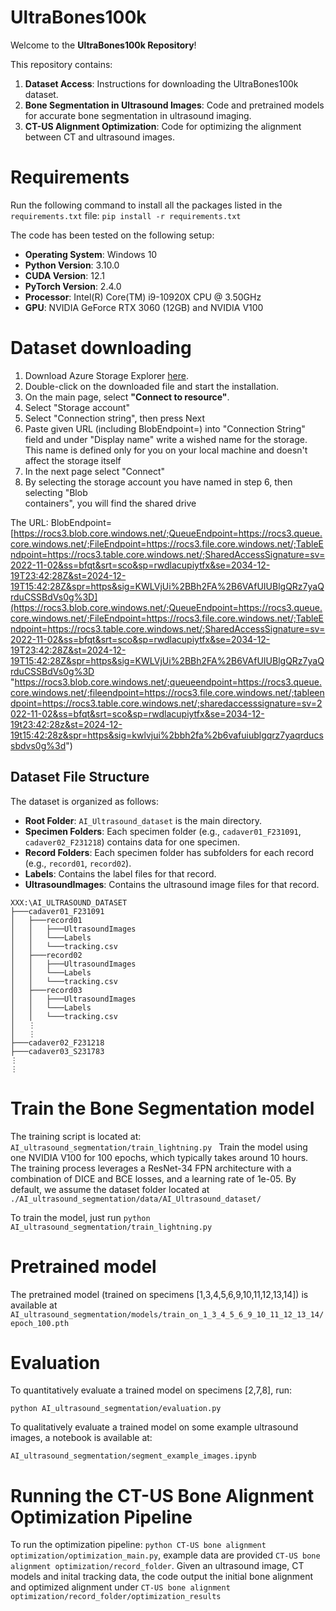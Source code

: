# UltraBones100k

Welcome to the **UltraBones100k Repository**!

This repository contains:
1. **Dataset Access**: Instructions for downloading the UltraBones100k dataset.
2. **Bone Segmentation in Ultrasound Images**: Code and pretrained models for accurate bone segmentation in ultrasound imaging.
3. **CT-US Alignment Optimization**: Code for optimizing the alignment between CT and ultrasound images.


# Requirements 
Run the following command to install all the packages listed in the `requirements.txt` file: 
```pip install -r requirements.txt```

The code has been tested on the following setup:

- **Operating System**: Windows 10
- **Python Version**: 3.10.0
- **CUDA Version**: 12.1
- **PyTorch Version**: 2.4.0
- **Processor**: Intel(R) Core(TM) i9-10920X CPU @ 3.50GHz
- **GPU**: NVIDIA GeForce RTX 3060 (12GB) and NVIDIA V100

# Dataset downloading
1. Download Azure Storage Explorer [here](https://azure.microsoft.com/en-us/products/storage/storage-explorer).
2. Double-click on the downloaded file and start the installation.
3. On the main page, select **"Connect to resource"**.
4. Select "Storage account"
5. Select "Connection string", then press Next
6. Paste given URL (including BlobEndpoint=) into "Connection String" field and under  "Display name" write a wished name for the storage. This name is defined only for  you on your local machine and doesn't affect the storage itself
7. In the next page select "Connect"
8. By selecting the storage account you have named in step 6, then selecting "Blob  
containers", you will find the shared drive

The URL: BlobEndpoint=[https://rocs3.blob.core.windows.net/;QueueEndpoint=https://rocs3.queue.core.windows.net/;FileEndpoint=https://rocs3.file.core.windows.net/;TableEndpoint=https://rocs3.table.core.windows.net/;SharedAccessSignature=sv=2022-11-02&ss=bfqt&srt=sco&sp=rwdlacupiytfx&se=2034-12-19T23:42:28Z&st=2024-12-19T15:42:28Z&spr=https&sig=KWLVjUi%2BBh2FA%2B6VAfUIUBlgQRz7yaQrduCSSBdVs0g%3D](https://rocs3.blob.core.windows.net/;QueueEndpoint=https://rocs3.queue.core.windows.net/;FileEndpoint=https://rocs3.file.core.windows.net/;TableEndpoint=https://rocs3.table.core.windows.net/;SharedAccessSignature=sv=2022-11-02&ss=bfqt&srt=sco&sp=rwdlacupiytfx&se=2034-12-19T23:42:28Z&st=2024-12-19T15:42:28Z&spr=https&sig=KWLVjUi%2BBh2FA%2B6VAfUIUBlgQRz7yaQrduCSSBdVs0g%3D "https://rocs3.blob.core.windows.net/;queueendpoint=https://rocs3.queue.core.windows.net/;fileendpoint=https://rocs3.file.core.windows.net/;tableendpoint=https://rocs3.table.core.windows.net/;sharedaccesssignature=sv=2022-11-02&ss=bfqt&srt=sco&sp=rwdlacupiytfx&se=2034-12-19t23:42:28z&st=2024-12-19t15:42:28z&spr=https&sig=kwlvjui%2bbh2fa%2b6vafuiublgqrz7yaqrducssbdvs0g%3d")


## Dataset File Structure

The dataset is organized as follows:

- **Root Folder**: `AI_Ultrasound_dataset` is the main directory.
- **Specimen Folders**: Each specimen folder (e.g., `cadaver01_F231091`, `cadaver02_F231218`) contains data for one specimen.
- **Record Folders**: Each specimen folder has subfolders for each record (e.g., `record01`, `record02`).
- **Labels**: Contains the label files for that record.
- **UltrasoundImages**: Contains the ultrasound image files for that record.

```
XXX:\AI_ULTRASOUND_DATASET
├───cadaver01_F231091
│   ├───record01
│   │   ├───UltrasoundImages
│   │   └───Labels
│   │   └───tracking.csv
│   ├───record02
│   │   ├───UltrasoundImages
│   │   └───Labels
│   │   └───tracking.csv
│   ├───record03
│   │   ├───UltrasoundImages
│   │   └───Labels
│   │   └───tracking.csv
│   ⋮
│   ⋮
├───cadaver02_F231218
├───cadaver03_S231783
⋮
⋮
```


# Train the Bone Segmentation model 
The training script is located at:
```AI_ultrasound_segmentation/train_lightning.py ```
Train the model using one NVIDIA V100 for 100 epochs, which typically takes around 10 hours. The training process leverages a ResNet-34 FPN architecture with a combination of DICE and BCE losses, and a learning rate of 1e-05.
By default, we assume the dataset folder located at ```./AI_ultrasound_segmentation/data/AI_Ultrasound_dataset/```

To train the model, just run `python AI_ultrasound_segmentation/train_lightning.py`


# Pretrained model
The pretrained model (trained on specimens [1,3,4,5,6,9,10,11,12,13,14]) is available at 
```AI_ultrasound_segmentation/models/train_on_1_3_4_5_6_9_10_11_12_13_14/epoch_100.pth```


# Evaluation
To quantitatively evaluate a trained model on specimens [2,7,8], run:

```python AI_ultrasound_segmentation/evaluation.py```


To qualitatively evaluate a trained model on some example ultrasound images, a notebook is available at:

```AI_ultrasound_segmentation/segment_example_images.ipynb```



# Running the CT-US Bone Alignment Optimization Pipeline
To run the optimization pipeline: `python CT-US bone alignment optimization/optimization_main.py`, example data are provided `CT-US bone alignment optimization/record_folder`. Given an ultrasound image, CT models and inital tracking data, the code output the initial bone alignment and optimized alignment under `CT-US bone alignment optimization/record_folder/optimization_results`
